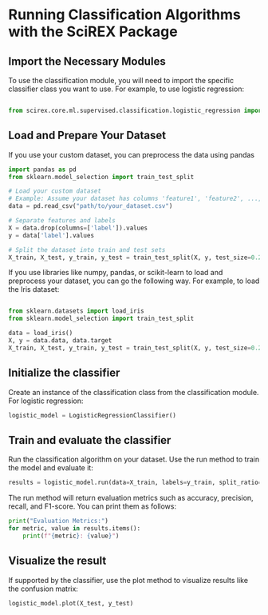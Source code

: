 # Running Classification Algorithms with the SciREX Package

## Import the Necessary Modules


To use the classification module, you will need to import the specific classifier class you want to use. For example, to use logistic regression:

```python

from scirex.core.ml.supervised.classification.logistic_regression import LogisticRegressionClassifier

```
## Load and Prepare Your Dataset

If you use your custom dataset, you can preprocess the data using pandas

```python 
import pandas as pd
from sklearn.model_selection import train_test_split

# Load your custom dataset
# Example: Assume your dataset has columns 'feature1', 'feature2', ..., 'label'
data = pd.read_csv("path/to/your_dataset.csv")

# Separate features and labels
X = data.drop(columns=['label']).values
y = data['label'].values

# Split the dataset into train and test sets
X_train, X_test, y_train, y_test = train_test_split(X, y, test_size=0.2, random_state=42)

```




If you use libraries like numpy, pandas, or scikit-learn to load and preprocess your dataset, you can go the following way. For example, to load the Iris dataset:

```python

from sklearn.datasets import load_iris
from sklearn.model_selection import train_test_split

data = load_iris()
X, y = data.data, data.target
X_train, X_test, y_train, y_test = train_test_split(X, y, test_size=0.2, random_state=42)
```
## Initialize the classifier

Create an instance of the classification class from the classification module. For logistic regression:

```python
logistic_model = LogisticRegressionClassifier()
```

## Train and evaluate the classifier

Run the classification algorithm on your dataset. Use the run method to train the model and evaluate it:

```python
results = logistic_model.run(data=X_train, labels=y_train, split_ratio=0.2)
```

The run method will return evaluation metrics such as accuracy, precision, recall, and F1-score. You can print them as follows:


```python
print("Evaluation Metrics:")
for metric, value in results.items():
    print(f"{metric}: {value}")
```

## Visualize the result

If supported by the classifier, use the plot method to visualize results like the confusion matrix:

```python
logistic_model.plot(X_test, y_test)
```